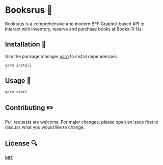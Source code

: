 # Booksrus 📖

Booksrus is a comprehensive and modern BFF Graphql-based API to interact with inventory, reserve and purchase books at Books-R-Us!

## Installation 🚀

Use the package manager [yarn](https://yarnpkg.com/) to install dependencies.

```bash
yarn install
```

## Usage 🎡

```cli
yarn start
```

## Contributing ✏️
Pull requests are welcome. For major changes, please open an issue first to discuss what you would like to change.

## License 🔍
[MIT](https://choosealicense.com/licenses/mit/)